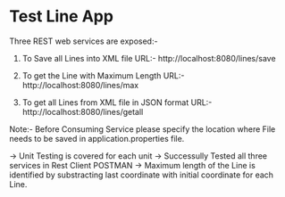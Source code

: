 # Test Line App
Three REST web services are exposed:-

1. To Save all Lines into XML file
URL:- http://localhost:8080/lines/save

2. To get the Line with Maximum Length
URL:- http://localhost:8080/lines/max

3. To get all Lines from XML file in JSON format
URL:- http://localhost:8080/lines/getall

Note:- Before Consuming Service please specify the location where File needs to be saved
in application.properties file.

-> Unit Testing is covered for each unit
-> Successully Tested all three services in Rest Client POSTMAN
-> Maximum length of the Line is identified by substracting last coordinate with initial coordinate
for each Line.
